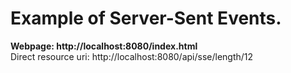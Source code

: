 # Example of Server-Sent Events.

<b>Webpage: http://localhost:8080/index.html <br/></b>
Direct resource uri: http://localhost:8080/api/sse/length/12
